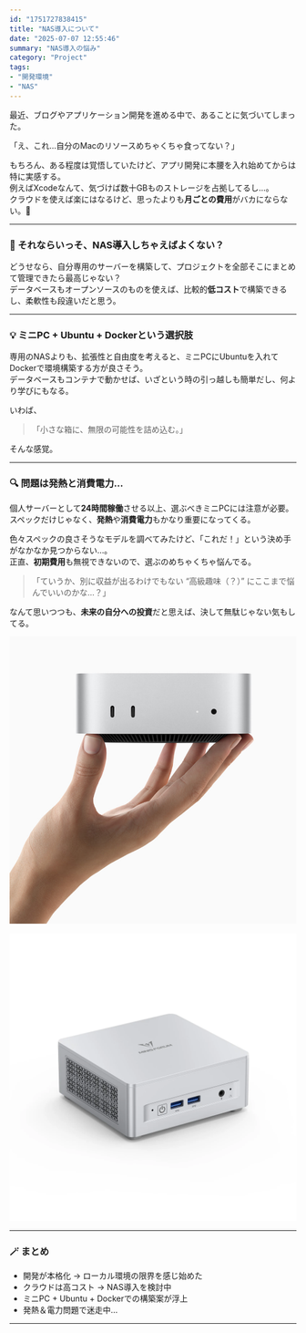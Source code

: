 ```yaml
---
id: "1751727838415"
title: "NAS導入について"
date: "2025-07-07 12:55:46"
summary: "NAS導入の悩み"
category: "Project"
tags:
- "開発環境"
- "NAS"
---
```



最近、ブログやアプリケーション開発を進める中で、あることに気づいてしまった。

「え、これ…自分のMacのリソースめちゃくちゃ食ってない？」

もちろん、ある程度は覚悟していたけど、アプリ開発に本腰を入れ始めてからは特に実感する。  
例えばXcodeなんて、気づけば数十GBものストレージを占拠してるし…。  
クラウドを使えば楽にはなるけど、思ったよりも**月ごとの費用**がバカにならない。🫠

---

### 🤔 それならいっそ、NAS導入しちゃえばよくない？

どうせなら、自分専用のサーバーを構築して、プロジェクトを全部そこにまとめて管理できたら最高じゃない？  
データベースもオープンソースのものを使えば、比較的**低コスト**で構築できるし、柔軟性も段違いだと思う。

---

### 💡 ミニPC + Ubuntu + Dockerという選択肢

専用のNASよりも、拡張性と自由度を考えると、ミニPCにUbuntuを入れてDockerで環境構築する方が良さそう。  
データベースもコンテナで動かせば、いざという時の引っ越しも簡単だし、何より学びにもなる。

いわば、

> 「小さな箱に、無限の可能性を詰め込む。」

そんな感覚。

---

### 🔍 問題は発熱と消費電力…

個人サーバーとして**24時間稼働**させる以上、選ぶべきミニPCには注意が必要。  
スペックだけじゃなく、**発熱**や**消費電力**もかなり重要になってくる。

色々スペックの良さそうなモデルを調べてみたけど、「これだ！」という決め手がなかなか見つからない…。  
正直、**初期費用**も無視できないので、選ぶのめちゃくちゃ悩んでる。

> 「ていうか、別に収益が出るわけでもない “高級趣味（？）” にここまで悩んでいいのかな…？」

なんて思いつつも、**未来の自分への投資**だと思えば、決して無駄じゃない気もしてる。


![image](https://raw.githubusercontent.com/Kim-kyuho/kyulog/main/public/blog-images/d0c4a4a3-1f2d-4a3f-b454-b2fda9bb2579.jpg)

![image](https://raw.githubusercontent.com/Kim-kyuho/kyulog/main/public/blog-images/a1a6f643-4a8f-4c4b-a608-017fa9e8cd5e.webp)

---

### 🪄 まとめ

- 開発が本格化 → ローカル環境の限界を感じ始めた  
- クラウドは高コスト → NAS導入を検討中  
- ミニPC + Ubuntu + Dockerでの構築案が浮上  
- 発熱＆電力問題で迷走中…

---


